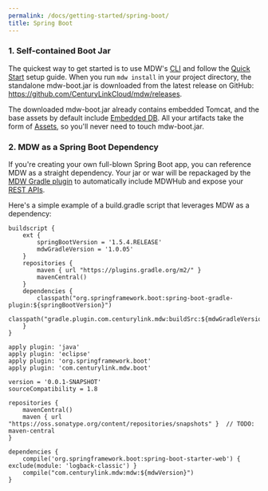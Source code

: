 ```yaml
---
permalink: /docs/getting-started/spring-boot/
title: Spring Boot
---
```


### 1. Self-contained Boot Jar
  The quickest way to get started is to use MDW's [CLI](../cli) and follow the 
  [Quick Start](../quick-start) setup guide.  When you run `mdw install` in your
  project directory, the standalone mdw-boot.jar is downloaded from the latest
  release on GitHub: <https://github.com/CenturyLinkCloud/mdw/releases>.
  
  The downloaded mdw-boot.jar already contains embedded Tomcat, and the base
  assets by default include [Embedded DB](https://github.com/CenturyLinkCloud/mdw/blob/master/mdw-workflow/assets/com/centurylink/mdw/db/readme.md).
  All your artifacts take the form of [Assets](../../help/assets.html), so you'll never need to touch mdw-boot.jar. 
  
### 2. MDW as a Spring Boot Dependency
  If you're creating your own full-blown Spring Boot app, you can reference MDW as a straight dependency.
  Your jar or war will be repackaged by the [MDW Gradle plugin](https://plugins.gradle.org/plugin/com.centurylink.mdw.boot)
  to automatically include MDWHub and expose your [REST APIs](../../guides/mdw-cookbook/#14-expose-the-process-as-a-rest-service).   

  Here's a simple example of a build.gradle script that leverages MDW as a dependency: 
  ```
  buildscript {
      ext {
          springBootVersion = '1.5.4.RELEASE'
          mdwGradleVersion = '1.0.05'
      }
      repositories {
          maven { url "https://plugins.gradle.org/m2/" }
          mavenCentral()
      }
      dependencies {
          classpath("org.springframework.boot:spring-boot-gradle-plugin:${springBootVersion}")
          classpath("gradle.plugin.com.centurylink.mdw:buildSrc:${mdwGradleVersion}")
      }
  }
  
  apply plugin: 'java'
  apply plugin: 'eclipse'
  apply plugin: 'org.springframework.boot'
  apply plugin: 'com.centurylink.mdw.boot'
  
  version = '0.0.1-SNAPSHOT'
  sourceCompatibility = 1.8
  
  repositories {
      mavenCentral()
      maven { url "https://oss.sonatype.org/content/repositories/snapshots" }  // TODO: maven-central
  }
  
  dependencies {
      compile('org.springframework.boot:spring-boot-starter-web') { exclude(module: 'logback-classic') } 
      compile("com.centurylink.mdw:mdw:${mdwVersion}")
  }
  ```  